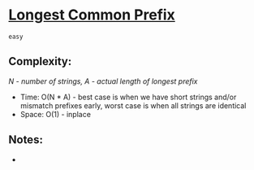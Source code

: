 # [Longest Common Prefix](https://leetcode.com/problems/longest-common-prefix)
`easy`

## Complexity:
_N - number of strings, A - actual length of longest prefix_
- Time: O(N * A) - best case is when we have short strings and/or mismatch prefixes early, worst case is when all strings are identical
- Space: O(1) - inplace

## Notes:  
- 
